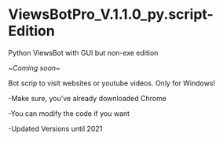 # ViewsBotPro_V.1.1.0_py.script-Edition
Python ViewsBot with GUI but non-exe edition

~_Coming soon_~

Bot scrip to visit websites or youtube videos. Only for Windows!

-Make sure, you've already downloaded Chrome

-You can modify the code if you want

-Updated Versions until 2021

